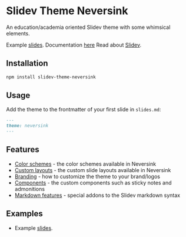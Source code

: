 # Slidev Theme Neversink

An education/academia oriented Slidev theme with some whimsical elements.

Example [slides](https://gureckis.github.io/slidev-theme-neversink/example/).
Documentation [here](https://gureckis.github.io/slidev-theme-neversink/)
Read about [Slidev](https://sli.dev/).

## Installation

```bash
npm install slidev-theme-neversink
```

## Usage

Add the theme to the frontmatter of your first slide in `slides.md`:

```md
---
theme: neversink
---
```

## Features

- [Color schemes](colors.md) - the color schemes available in Neversink
- [Custom layouts](layouts.md) - the custom slide layouts available in Neversink
- [Branding](branding.md) - how to customize the theme to your brand/logos
- [Components](components.md) - the custom components such as sticky notes and admonitions
- [Markdown features](markdown.md) - special addons to the Slidev markdown syntax

## Examples

- Example [slides](https://gureckis.github.io/slidev-theme-neversink/example/).
